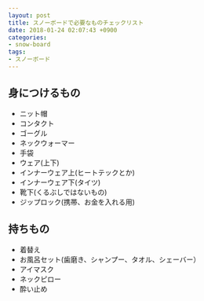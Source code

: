 ```yaml
---
layout: post
title: スノーボードで必要なものチェックリスト
date: 2018-01-24 02:07:43 +0900
categories:
- snow-board
tags:
- スノーボード
---
```


## 身につけるもの
- ニット帽
- コンタクト
- ゴーグル
- ネックウォーマー
- 手袋
- ウェア(上下)
- インナーウェア上(ヒートテックとか)
- インナーウェア下(タイツ)
- 靴下(くるぶしではないもの)
- ジップロック(携帯、お金を入れる用)

## 持ちもの
- 着替え
- お風呂セット(歯磨き、シャンプー、タオル、シェーバー）
- アイマスク
- ネックピロー
- 酔い止め
